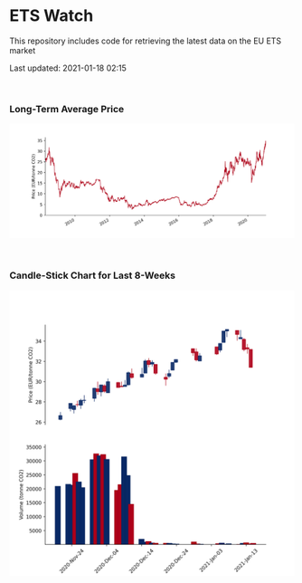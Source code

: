 # ETS Watch

This repository includes code for retrieving the latest data on the EU ETS market

Last updated: 2021-01-18 02:15

<br>

### Long-Term Average Price

![Long-term average](img/long_term_avg.png)

<br>

### Candle-Stick Chart for Last 8-Weeks

![Open, High, Low, Close & Volume](img/ohlc_vol.png)

